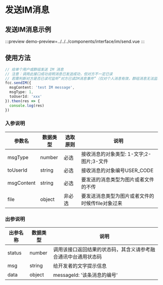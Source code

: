 # 发送IM消息


## 发送IM消息示例

:::preview
demo-preview=../../../components/interface/im/send.vue
:::

## 使用方法

```typescript
// 给单个用户或群组发送 IM 消息
// 注意：调用此接口成功说明消息已发送成功，但对方不一定已读
// 若需判断对方是否已读可监听“对方已读IM消息事件”（仅对个人消息有效，群组消息无法监听是否已读）
fcc.sendIM({
  msgContent: 'test IM message',
  msgType: 1,
  toUserId: 'xxx'
}).then(res => {
  console.log(res)
})
```

<!-- **入参说明** -->

### 入参说明

| **参数名**  | **数据类型** | **选取原则** | **说明**                                      |
| ----------- | ------------ | ------------ | --------------------------------------------- |
| msgType       | number       | 必选         | 接收消息的对象类型: 1-文字;2-图片;3-文件   |
| toUserId | string       | 必选         | 接收消息的对象编号USER_CODE |
| msgContent | string       | 必选         | 要发送的消息类型为图片或者文件的不传 |
| file | object       | 非必选         | 要发送消息类型为图片或者文件的时候传file对象过来 |

### 出参说明

| **出参名称** | **数据类型** | **说明**                                                     |
| ------------ | ------------ | ------------------------------------------------------------ |
| status       | number       | 调用该接口返回结果的状态码，其含义请参考融合通讯中台通用状态码 |
| msg          | string       | 给开发者的文字提示信息                                        |
| data         | object       | messageId: '该条消息的编号'                             |

<!-- 代码 -->

<!-- ::: code-group

```sh [pnpm]
#查询pnpm版本
pnpm -v
```

```sh [yarn]
#查询yarn版本
yarn -v
```

::: -->
